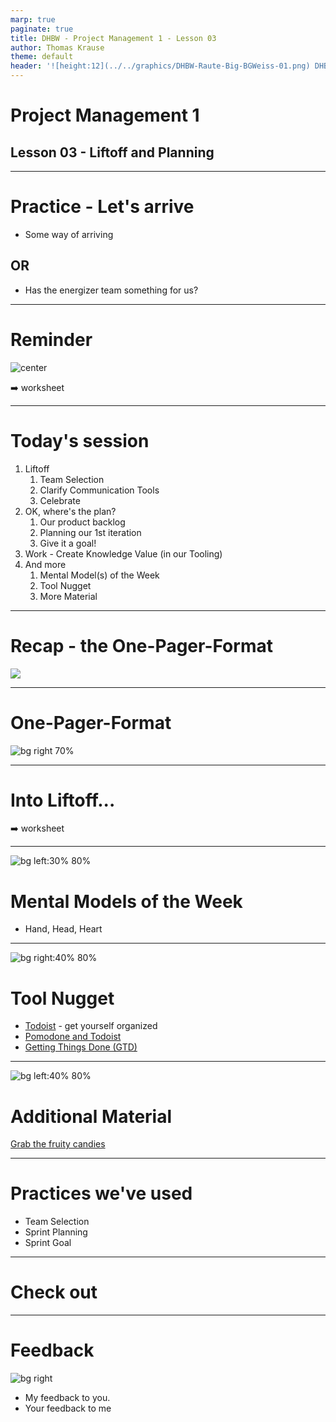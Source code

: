 ```yaml
---
marp: true
paginate: true
title: DHBW - Project Management 1 - Lesson 03
author: Thomas Krause
theme: default
header: '![height:12](../../graphics/DHBW-Raute-Big-BGWeiss-01.png) DHBW - Project Management 1 - Lesson 03'
---
```

<!-- markdownlint-disable MD025 MD045 MD012 MD024 MD026 -->

# Project Management 1

## Lesson 03 - Liftoff and Planning

---
<!-- _backgroundColor: lightblue -->

# Practice - Let's arrive

* Some way of arriving

## OR

* Has the energizer team something for us?

---

# Reminder

![center](graphics/openquestions.drawio.svg)

➡️ worksheet

---

# Today's session

1. Liftoff
   1. Team Selection
   2. Clarify Communication Tools
   3. Celebrate
2. OK, where's the plan?
   1. Our product backlog
   2. Planning our 1st iteration
   3. Give it a goal!
3. Work - Create Knowledge Value (in our Tooling)
4. And more
   1. Mental Model(s) of the Week
   2. Tool Nugget
   3. More Material

---

# Recap - the One-Pager-Format

![](graphics/onepagers.drawio.svg)

---

# One-Pager-Format

![bg right 70%](graphics/onepager-concept.png)

---

# Into Liftoff...

➡️ worksheet

---

<!-- _backgroundColor: Wheat -->

![bg left:30% 80%](../graphics/noun-networking-2148898.svg)

# Mental Models of the Week

* Hand, Head, Heart

---

<!-- _backgroundColor: LightPink -->
![bg right:40% 80%](../graphics/noun-gold-898194.svg)

# Tool Nugget

* [Todoist](https://todoist.com/) - get yourself organized
* [Pomodone and Todoist](https://todoist.com/help/articles/use-pomodone-with-todoist)
* [Getting Things Done (GTD)](https://todoist.com/productivity-methods/getting-things-done)

---

<!-- _backgroundColor: LightPink -->
![bg left:40% 80%](../graphics/noun-material-2183336.svg)

# Additional Material

[Grab the fruity candies](lesson03-material.md)

---
<!-- backgroundColor:  LightGreen -->
# Practices we've used

* Team Selection
* Sprint Planning
* Sprint Goal

---

<!-- _backgroundColor: lightblue -->
# Check out

---
<!-- _backgroundColor: lightblue -->

# Feedback

![bg right](../graphics/noun-feedback-4502385.svg)

* My feedback to you.
* Your feedback to me

